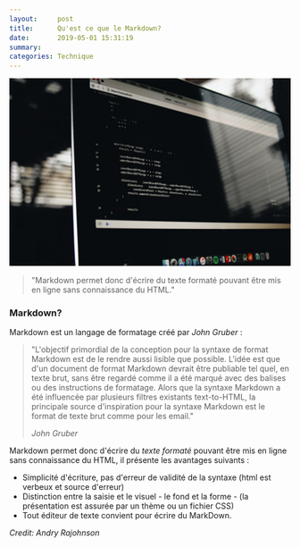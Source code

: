 ```yaml
---
layout:     post
title:      Qu'est ce que le Markdown?
date:       2019-05-01 15:31:19
summary:
categories: Technique
---
```

![mark](/images/markdown.jpeg)
> "Markdown permet donc d'écrire du texte formaté pouvant être mis en ligne sans connaissance du HTML."

### Markdown?

Markdown est un langage de formatage créé par *John Gruber* :


<blockquote>
  <p>
    "L'objectif primordial de la conception pour la syntaxe de format Markdown est de le rendre aussi lisible que possible. L'idée est que d'un document de format Markdown devrait être publiable tel quel, en texte brut, sans être regardé comme il a été marqué avec des balises ou des instructions de formatage. Alors que la syntaxe Markdown a été influencée par plusieurs filtres existants text-to-HTML, la principale source d'inspiration pour la syntaxe Markdown est le format de texte brut comme pour les email."
</p>
  <footer><cite title="Antoine de Saint-Exupéry">John Gruber</cite></footer>
</blockquote>

Markdown permet donc d'écrire du *texte formaté* pouvant être mis en ligne sans connaissance du HTML, il présente les avantages suivants :

* Simplicité d'écriture, pas d'erreur de validité de la syntaxe (html est verbeux et source d'erreur)
* Distinction entre la saisie et le visuel -  le fond et la forme - (la présentation est assurée par un thème ou un fichier CSS)
* Tout éditeur de texte convient pour écrire du MarkDown.


<footer><cite title="Workshop">Credit: Andry Rajohnson</cite></footer>
